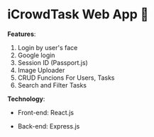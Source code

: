 # iCrowdTask Web App 👥

<!-- **Live Demo**:
- Face recognition: [iCrowdTask - Face](https://face-3b3c7.firebaseapp.com/)
- Task Request Register & View: [iCrowdTask - Task](https://icrowdtaskid-63e5d.firebaseapp.com/)
- Back-end: [iCrowdTask - Main Server](https://icrowdtask.herokuapp.com/) and [iCrowdTask - Server Face](https://faceapp-reg.herokuapp.com/) -->

**Features**:

1. Login by user's face
2. Google login
3. Session ID (Passport.js)
4. Image Uploader
5. CRUD Funcions For Users, Tasks
6. Search and Filter Tasks

**Technology**:

- Front-end: React.js

- Back-end: Express.js
